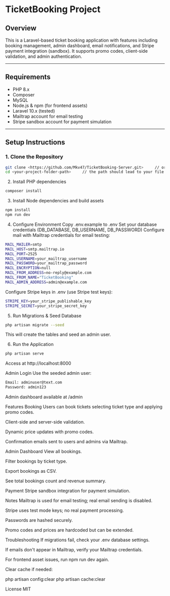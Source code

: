 # TicketBooking Project

## Overview
This is a Laravel-based ticket booking application with features including booking management, admin dashboard, email notifications, and Stripe payment integration (sandbox). It supports promo codes, client-side validation, and admin authentication.

---

## Requirements
- PHP 8.x
- Composer
- MySQL
- Node.js & npm (for frontend assets)
- Laravel 10.x (tested)
- Mailtrap account for email testing
- Stripe sandbox account for payment simulation

---

## Setup Instructions

### 1. Clone the Repository
```bash
git clone <https://github.com/Mkv47/TicketBooking-Server.git>     // or dowmload the .zip file
cd <your-project-folder-path>     // the path should lead to your file (e.g ` C:\Users\Username\Desktop\TicketBooking-Server `)
```
2. Install PHP dependencies
```bash
composer install
```
3. Install Node dependencies and build assets
```bash
npm install
npm run dev
```
4. Configure Environment
Copy .env.example to .env
Set your database credentials (DB_DATABASE, DB_USERNAME, DB_PASSWORD)
Configure mail with Mailtrap credentials for email testing:

```bash
MAIL_MAILER=smtp
MAIL_HOST=smtp.mailtrap.io
MAIL_PORT=2525
MAIL_USERNAME=your_mailtrap_username
MAIL_PASSWORD=your_mailtrap_password
MAIL_ENCRYPTION=null
MAIL_FROM_ADDRESS=no-reply@example.com
MAIL_FROM_NAME="TicketBooking"
MAIL_ADMIN_ADDRESS=admin@example.com
```

Configure Stripe keys in .env (use Stripe test keys):

```bash
STRIPE_KEY=your_stripe_publishable_key
STRIPE_SECRET=your_stripe_secret_key
```

5. Run Migrations & Seed Database

```bash
php artisan migrate --seed
```
This will create the tables and seed an admin user.

6. Run the Application
```bash
php artisan serve
```
Access at http://localhost:8000

Admin Login
Use the seeded admin user:
```bash
Email: adminuser@text.com
Password: admin123
```
Admin dashboard available at /admin

Features
Booking
Users can book tickets selecting ticket type and applying promo codes.

Client-side and server-side validation.

Dynamic price updates with promo codes.

Confirmation emails sent to users and admins via Mailtrap.

Admin Dashboard
View all bookings.

Filter bookings by ticket type.

Export bookings as CSV.

See total bookings count and revenue summary.

Payment
Stripe sandbox integration for payment simulation.

Notes
Mailtrap is used for email testing; real email sending is disabled.

Stripe uses test mode keys; no real payment processing.

Passwords are hashed securely.

Promo codes and prices are hardcoded but can be extended.

Troubleshooting
If migrations fail, check your .env database settings.

If emails don't appear in Mailtrap, verify your Mailtrap credentials.

For frontend asset issues, run npm run dev again.

Clear cache if needed:

php artisan config:clear
php artisan cache:clear

License
MIT
